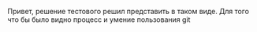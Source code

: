 Привет, решение тестового решил представить в таком виде. Для того что бы было видно процесс и умение пользования git